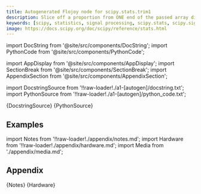 ```yaml
---
title: Autogenerated Flojoy node for scipy.stats.trim1
description: Slice off a proportion from ONE end of the passed array distribution. If `proportiontocut` = 0.1, slices off 'leftmost' or 'rightmost' 10% of scores. The lowest or highest values are trimmed (depending on the tail). Slice off less if proportion results in a non-integer slice index (i.e. conservatively slices off `proportiontocut` ).
keywords: [scipy, statistics, signal processing, scipy.stats, scipy.signal, scipy.stats.trim1]
image: https://docs.scipy.org/doc/scipy/reference/stats.html
---
```


[//]: # (Custom component imports)

import DocString from '@site/src/components/DocString';
import PythonCode from '@site/src/components/PythonCode';

import AppDisplay from '@site/src/components/AppDisplay';
import SectionBreak from '@site/src/components/SectionBreak';
import AppendixSection from '@site/src/components/AppendixSection';

[//]: # (Docstring)

import DocstringSource from '!!raw-loader!./a1-[autogen]/docstring.txt';
import PythonSource from '!!raw-loader!./a1-[autogen]/python_code.txt';


<DocString>{DocstringSource}</DocString>
<PythonCode GLink='SCIPY/stats/TRIM1/TRIM1.py'>{PythonSource}</PythonCode>


<SectionBreak />

    

[//]: # (Examples)

## Examples

<AppDisplay 
  GLink='SCIPY/stats/TRIM1'
  nodeLabel='TRIM1'>
</AppDisplay>

<SectionBreak />

    

[//]: # (Appendix)

import Notes from '!!raw-loader!./appendix/notes.md';
import Hardware from '!!raw-loader!./appendix/hardware.md';
import Media from './appendix/media.md';

## Appendix

<AppendixSection index={0} folderPath='nodes/SCIPY/stats/TRIM1/appendix/'>{Notes}</AppendixSection>
<AppendixSection index={1} folderPath='nodes/SCIPY/stats/TRIM1/appendix/'>{Hardware}</AppendixSection>
<AppendixSection index={2} folderPath='nodes/SCIPY/stats/TRIM1/appendix/'><Media/></AppendixSection>


